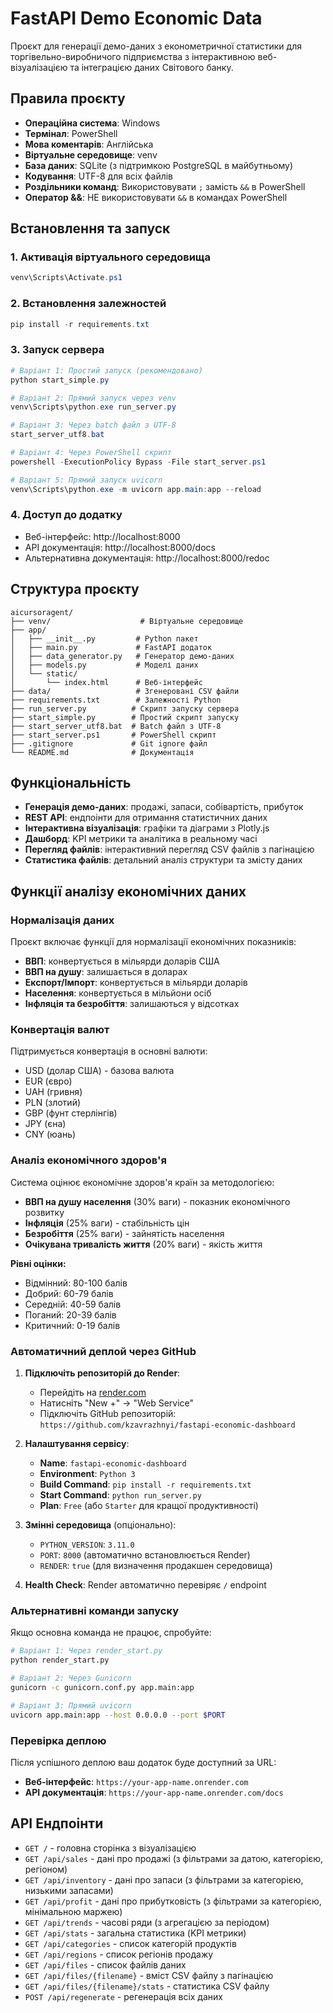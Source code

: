 # FastAPI Demo Economic Data

Проєкт для генерації демо-даних з економетричної статистики для торгівельно-виробничого підприємства з інтерактивною веб-візуалізацією та інтеграцією даних Світового банку.

## Правила проєкту

- **Операційна система**: Windows
- **Термінал**: PowerShell
- **Мова коментарів**: Англійська
- **Віртуальне середовище**: venv
- **База даних**: SQLite (з підтримкою PostgreSQL в майбутньому)
- **Кодування**: UTF-8 для всіх файлів
- **Роздільники команд**: Використовувати `;` замість `&&` в PowerShell
- **Оператор &&**: НЕ використовувати `&&` в командах PowerShell

## Встановлення та запуск

### 1. Активація віртуального середовища
```powershell
venv\Scripts\Activate.ps1
```

### 2. Встановлення залежностей
```powershell
pip install -r requirements.txt
```

### 3. Запуск сервера
```powershell
# Варіант 1: Простий запуск (рекомендовано)
python start_simple.py

# Варіант 2: Прямий запуск через venv
venv\Scripts\python.exe run_server.py

# Варіант 3: Через batch файл з UTF-8
start_server_utf8.bat

# Варіант 4: Через PowerShell скрипт
powershell -ExecutionPolicy Bypass -File start_server.ps1

# Варіант 5: Прямий запуск uvicorn
venv\Scripts\python.exe -m uvicorn app.main:app --reload
```

### 4. Доступ до додатку
- Веб-інтерфейс: http://localhost:8000
- API документація: http://localhost:8000/docs
- Альтернативна документація: http://localhost:8000/redoc

## Структура проєкту

```
aicursoragent/
├── venv/                    # Віртуальне середовище
├── app/
│   ├── __init__.py         # Python пакет
│   ├── main.py             # FastAPI додаток
│   ├── data_generator.py   # Генератор демо-даних
│   ├── models.py           # Моделі даних
│   └── static/
│       └── index.html      # Веб-інтерфейс
├── data/                   # Згенеровані CSV файли
├── requirements.txt        # Залежності Python
├── run_server.py          # Скрипт запуску сервера
├── start_simple.py        # Простий скрипт запуску
├── start_server_utf8.bat  # Batch файл з UTF-8
├── start_server.ps1       # PowerShell скрипт
├── .gitignore             # Git ignore файл
└── README.md              # Документація
```

## Функціональність

- **Генерація демо-даних**: продажі, запаси, собівартість, прибуток
- **REST API**: ендпоінти для отримання статистичних даних
- **Інтерактивна візуалізація**: графіки та діаграми з Plotly.js
- **Дашборд**: KPI метрики та аналітика в реальному часі
- **Перегляд файлів**: інтерактивний перегляд CSV файлів з пагінацією
- **Статистика файлів**: детальний аналіз структури та змісту даних

## Функції аналізу економічних даних

### Нормалізація даних
Проєкт включає функції для нормалізації економічних показників:

- **ВВП**: конвертується в мільярди доларів США
- **ВВП на душу**: залишається в доларах
- **Експорт/Імпорт**: конвертується в мільярди доларів
- **Населення**: конвертується в мільйони осіб
- **Інфляція та безробіття**: залишаються у відсотках

### Конвертація валют
Підтримується конвертація в основні валюти:
- USD (долар США) - базова валюта
- EUR (євро)
- UAH (гривня)
- PLN (злотий)
- GBP (фунт стерлінгів)
- JPY (єна)
- CNY (юань)

### Аналіз економічного здоров'я
Система оцінює економічне здоров'я країн за методологією:

- **ВВП на душу населення** (30% ваги) - показник економічного розвитку
- **Інфляція** (25% ваги) - стабільність цін
- **Безробіття** (25% ваги) - зайнятість населення  
- **Очікувана тривалість життя** (20% ваги) - якість життя

**Рівні оцінки:**
- Відмінний: 80-100 балів
- Добрий: 60-79 балів
- Середній: 40-59 балів
- Поганий: 20-39 балів
- Критичний: 0-19 балів

### Автоматичний деплой через GitHub

1. **Підключіть репозиторій до Render**:
   - Перейдіть на [render.com](https://render.com)
   - Натисніть "New +" → "Web Service"
   - Підключіть GitHub репозиторій: `https://github.com/kzavrazhnyi/fastapi-economic-dashboard`

2. **Налаштування сервісу**:
   - **Name**: `fastapi-economic-dashboard`
   - **Environment**: `Python 3`
   - **Build Command**: `pip install -r requirements.txt`
   - **Start Command**: `python run_server.py`
   - **Plan**: `Free` (або `Starter` для кращої продуктивності)

3. **Змінні середовища** (опціонально):
   - `PYTHON_VERSION`: `3.11.0`
   - `PORT`: `8000` (автоматично встановлюється Render)
   - `RENDER`: `true` (для визначення продакшен середовища)

4. **Health Check**: Render автоматично перевіряє `/` endpoint

### Альтернативні команди запуску

Якщо основна команда не працює, спробуйте:

```bash
# Варіант 1: Через render_start.py
python render_start.py

# Варіант 2: Через Gunicorn
gunicorn -c gunicorn.conf.py app.main:app

# Варіант 3: Прямий uvicorn
uvicorn app.main:app --host 0.0.0.0 --port $PORT
```

### Перевірка деплою

Після успішного деплою ваш додаток буде доступний за URL:
- **Веб-інтерфейс**: `https://your-app-name.onrender.com`
- **API документація**: `https://your-app-name.onrender.com/docs`

## API Ендпоінти

- `GET /` - головна сторінка з візуалізацією
- `GET /api/sales` - дані про продажі (з фільтрами за датою, категорією, регіоном)
- `GET /api/inventory` - дані про запаси (з фільтрами за категорією, низькими запасами)
- `GET /api/profit` - дані про прибутковість (з фільтрами за категорією, мінімальною маржею)
- `GET /api/trends` - часові ряди (з агрегацією за періодом)
- `GET /api/stats` - загальна статистика (KPI метрики)
- `GET /api/categories` - список категорій продуктів
- `GET /api/regions` - список регіонів продажу
- `GET /api/files` - список файлів даних
- `GET /api/files/{filename}` - вміст CSV файлу з пагінацією
- `GET /api/files/{filename}/stats` - статистика CSV файлу
- `POST /api/regenerate` - регенерація всіх даних
